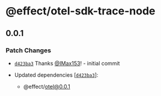 # @effect/otel-sdk-trace-node

## 0.0.1

### Patch Changes

- [`d423ba3`](https://github.com/Effect-TS/otel/commit/d423ba36cdec23233e67e582d49f4c5f9b74b0f8) Thanks [@IMax153](https://github.com/IMax153)! - initial commit

- Updated dependencies [[`d423ba3`](https://github.com/Effect-TS/otel/commit/d423ba36cdec23233e67e582d49f4c5f9b74b0f8)]:
  - @effect/otel@0.0.1
